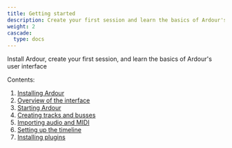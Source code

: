 ```yaml
---
title: Getting started
description: Create your first session and learn the basics of Ardour's user interface
weight: 2
cascade:
  type: docs
---
```


Install Ardour, create your first session, and learn the basics of Ardour's user interface

Contents:

1. [Installing Ardour](installing-ardour/)
2. [Overview of the interface](overview-of-the-interface/)
3. [Starting Ardour](starting-ardour/)
4. [Creating tracks and busses](creating-tracks-and-busses/)
5. [Importing audio and MIDI](importing-audio-and-midi/)
6. [Setting up the timeline](setting-up-the-timeline/)
7. [Installing plugins](installing-plugins/)

